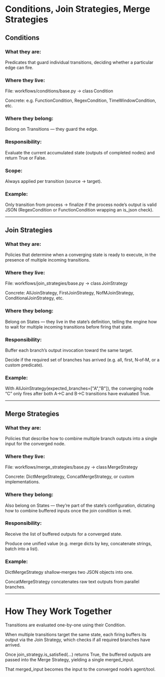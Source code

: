 # Conditions, Join Strategies, Merge Strategies

## Conditions

### What they are: 

Predicates that guard individual transitions, deciding whether a particular edge can fire.

### Where they live:

File: workflows/conditions/base.py → class Condition

Concrete: e.g. FunctionCondition, RegexCondition, TimeWindowCondition, etc.

### Where they belong:

Belong on Transitions — they guard the edge.

### Responsibility:

Evaluate the current accumulated state (outputs of completed nodes) and return True or False.

### Scope: 

Always applied per transition (source → target).

### Example:

Only transition from process → finalize if the process node’s output is valid JSON (RegexCondition or FunctionCondition wrapping an is_json check).


---

## Join Strategies
### What they are: 

Policies that determine when a converging state is ready to execute, in the presence of multiple incoming transitions.

### Where they live:

File: workflows/join_strategies/base.py → class JoinStrategy

Concrete: AllJoinStrategy, FirstJoinStrategy, NofMJoinStrategy, ConditionalJoinStrategy, etc.

### Where they belong:

Belong on States — they live in the state’s definition, telling the engine how to wait for multiple incoming transitions before firing that state.

### Responsibility:

Buffer each branch’s output invocation toward the same target.

Decide if the required set of branches has arrived (e.g. all, first, N‑of‑M, or a custom predicate).

### Example:

With AllJoinStrategy(expected_branches=["A","B"]), the converging node “C” only fires after both A→C and B→C transitions have evaluated True.


---

## Merge Strategies
### What they are: 
Policies that describe how to combine multiple branch outputs into a single input for the converged node.

### Where they live:
File: workflows/merge_strategies/base.py → class MergeStrategy

Concrete: DictMergeStrategy, ConcatMergeStrategy, or custom implementations.

### Where they belong:

Also belong on States — they’re part of the state’s configuration, dictating how to combine buffered inputs once the join condition is met.

### Responsibility:

Receive the list of buffered outputs for a converged state.

Produce one unified value (e.g. merge dicts by key, concatenate strings, batch into a list).

### Example:

DictMergeStrategy shallow‑merges two JSON objects into one.

ConcatMergeStrategy concatenates raw text outputs from parallel branches.

---

# How They Work Together
Transitions are evaluated one-by-one using their Condition.

When multiple transitions target the same state, each firing buffers its output via the Join Strategy, which checks if all required branches have arrived.

Once join_strategy.is_satisfied(...) returns True, the buffered outputs are passed into the Merge Strategy, yielding a single merged_input.

That merged_input becomes the input to the converged node’s agent/tool.